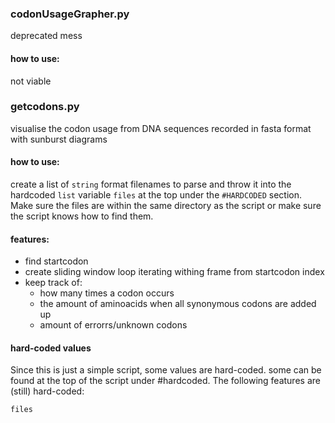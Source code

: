 ### codonUsageGrapher.py
deprecated mess

#### how to use:
not viable

### getcodons.py
visualise the codon usage from  DNA sequences recorded in fasta format
with sunburst diagrams

#### how to use:
create a list of ```string``` format filenames to parse and
throw it into the hardcoded ```list``` variable ```files```
at the top under the ```#HARDCODED``` section. Make sure the files are
within the same directory as the script or make sure the script knows
how to find them.

#### features:

- find startcodon
- create sliding window loop iterating withing frame from startcodon index
- keep track of:
	- how many times a codon occurs
	- the amount of aminoacids when all synonymous codons are added up
	- amount of errorrs/unknown codons
                  
#### hard-coded values 
Since this is just a simple script, some values are hard-coded. some can be found at the top of the script under #hardcoded. The following features are (still) hard-coded:

```files```
